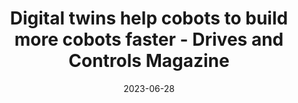 ---
category:
- .nan
date: 2023-06-28
keyword_suggestion: ubuntu install docker
post_inspiration: https://drivesncontrols.com/news/fullstory.php/aid/7376/Digital_twins_help_cobots_to_build_more_cobots_faster.html
silot_terms: digital automation
title: <b>Digital</b> twins help cobots to build more cobots faster - Drives and Controls
  Magazine
---